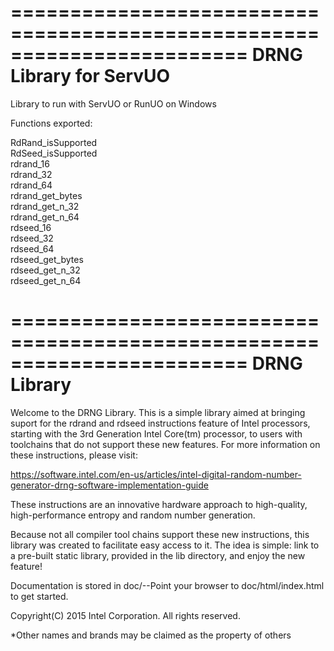 ========================================================================
DRNG Library for ServUO
========================================================================

Library to run with ServUO or RunUO on Windows

Functions exported:

RdRand_isSupported<br />
RdSeed_isSupported<br />
rdrand_16<br />
rdrand_32<br />
rdrand_64<br />
rdrand_get_bytes<br />
rdrand_get_n_32<br />
rdrand_get_n_64<br />
rdseed_16<br />
rdseed_32<br />
rdseed_64<br />
rdseed_get_bytes<br />
rdseed_get_n_32<br />
rdseed_get_n_64<br />

========================================================================
DRNG Library
========================================================================
Welcome to the DRNG Library. This is a simple library aimed at bringing 
suport for the rdrand and rdseed instructions feature of Intel 
processors, starting with the 3rd Generation Intel Core(tm) processor, 
to users with toolchains that do not support these new features. For 
more information on these instructions, please visit: 

https://software.intel.com/en-us/articles/intel-digital-random-number-generator-drng-software-implementation-guide 

These instructions are an innovative hardware approach to high-quality, 
high-performance entropy and random number generation.

Because not all compiler tool chains support these new
instructions, this library was created to facilitate easy access to it.
The idea is simple: link to a pre-built static library, provided in the
lib directory, and enjoy the new feature!

Documentation is stored in doc/--Point your browser to 
doc/html/index.html to get started.  

Copyright(C) 2015 Intel Corporation. All rights reserved.

*Other names and brands may be claimed as the property of others


